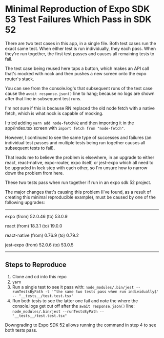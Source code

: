 # Minimal Reproduction of Expo SDK 53 Test Failures Which Pass in SDK 52

There are two test cases in this app, in a single file. Both test cases
run the exact same test. When either test is run individually, they each
pass. When they're run together, the first test passes and causes all
remaining tests to fail.

The test case being reused here taps a button, which makes an API call
that's mocked with nock and then pushes a new screen onto the expo
router's stack.

You can see from the console.log's that subsequent runs of the test case
cause the `await response.json()` line to hang; because no logs are
shown after that line in subsequent test runs.

I'm not sure if this is because RN replaced the old node fetch with a
native fetch, which is what nock is capable of mocking.

I tried adding `yarn add node-fetch@2` and then importing it in the
app/index.tsx screen with `import fetch from "node-fetch"`.

However, I continued to see the same type of successes and failures (an
individual test passes and multiple tests being run together causes all
subsequent tests to fail).

That leads me to believe the problem is elsewhere, in an upgrade to
either react, react-native, expo-router, expo itself, or jest-expo
which all need to be upgraded in lock step with each other, so I'm
unsure how to narrow down the problem from here.

These two tests pass when run together if run in an expo sdk 52 project.

The major changes that's causing this problem (I've found, as a result
of creating this minimal reproducible example), must be caused by one
of the following upgrades:

---

expo (from) 52.0.46 (to) 53.0.9

react (from) 18.3.1 (to) 19.0.0

react-native (from) 0.76.9 (to) 0.79.2

jest-expo (from) 52.0.6 (to) 53.0.5

---

## Steps to Reproduce

1. Clone and cd into this repo
2. `yarn`
3. Run a single test to see it pass with: `node_modules/.bin/jest --runTestsByPath -t '^the same two tests pass when run individually$' -- "__tests__/test.test.tsx"`
4. Run both tests to see the latter one fail and note the where the console.logs get cut off after the `await response.json()` line: `node_modules/.bin/jest --runTestsByPath -- "__tests__/test.test.tsx"`

Downgrading to Expo SDK 52 allows running the command in step 4 to see both tests pass.
